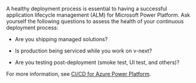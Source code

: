 A healthy deployment process is essential to having a successful application lifecycle management (ALM) for Microsoft Power Platform. Ask yourself the following questions to assess the health of your continuous deployment process:

- Are you shipping managed solutions?

- Is production being serviced while you work on v-next?

- Are you testing post-deployment (smoke test, UI test, and others)?

For more information, see [CI/CD for Azure Power Platform](/azure/architecture/solution-ideas/articles/azure-devops-continuous-integration-for-power-platform/?azure-portal=true).
